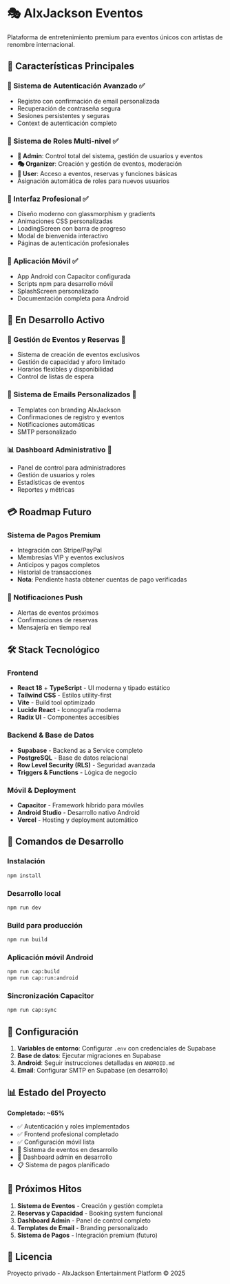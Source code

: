 # 🎭 AlxJackson Eventos

Plataforma de entretenimiento premium para eventos únicos con artistas de renombre internacional.

## 🌟 Características Principales

### 🔐 Sistema de Autenticación Avanzado ✅
- Registro con confirmación de email personalizada
- Recuperación de contraseña segura
- Sesiones persistentes y seguras
- Context de autenticación completo

### 👥 Sistema de Roles Multi-nivel ✅
- **👑 Admin**: Control total del sistema, gestión de usuarios y eventos
- **🎭 Organizer**: Creación y gestión de eventos, moderación
- **💎 User**: Acceso a eventos, reservas y funciones básicas
- Asignación automática de roles para nuevos usuarios

### 🎨 Interfaz Profesional ✅
- Diseño moderno con glassmorphism y gradients
- Animaciones CSS personalizadas
- LoadingScreen con barra de progreso
- Modal de bienvenida interactivo
- Páginas de autenticación profesionales

### 📱 Aplicación Móvil ✅
- App Android con Capacitor configurada
- Scripts npm para desarrollo móvil
- SplashScreen personalizado
- Documentación completa para Android

## 🚧 En Desarrollo Activo

### 📅 Gestión de Eventos y Reservas 🔄
- Sistema de creación de eventos exclusivos
- Gestión de capacidad y aforo limitado
- Horarios flexibles y disponibilidad
- Control de listas de espera

### 📧 Sistema de Emails Personalizados 🔄
- Templates con branding AlxJackson
- Confirmaciones de registro y eventos
- Notificaciones automáticas
- SMTP personalizado

### 📊 Dashboard Administrativo 🔄
- Panel de control para administradores
- Gestión de usuarios y roles
- Estadísticas de eventos
- Reportes y métricas

## 💳 Roadmap Futuro

### Sistema de Pagos Premium
- Integración con Stripe/PayPal
- Membresías VIP y eventos exclusivos
- Anticipos y pagos completos
- Historial de transacciones
- **Nota**: Pendiente hasta obtener cuentas de pago verificadas

### 🔔 Notificaciones Push
- Alertas de eventos próximos
- Confirmaciones de reservas
- Mensajería en tiempo real

## 🛠️ Stack Tecnológico

### Frontend
- **React 18** + **TypeScript** - UI moderna y tipado estático
- **Tailwind CSS** - Estilos utility-first
- **Vite** - Build tool optimizado
- **Lucide React** - Iconografía moderna
- **Radix UI** - Componentes accesibles

### Backend & Base de Datos
- **Supabase** - Backend as a Service completo
- **PostgreSQL** - Base de datos relacional
- **Row Level Security (RLS)** - Seguridad avanzada
- **Triggers & Functions** - Lógica de negocio

### Móvil & Deployment
- **Capacitor** - Framework híbrido para móviles
- **Android Studio** - Desarrollo nativo Android
- **Vercel** - Hosting y deployment automático

## 📱 Comandos de Desarrollo

### Instalación
```bash
npm install
```

### Desarrollo local
```bash
npm run dev
```

### Build para producción
```bash
npm run build
```

### Aplicación móvil Android
```bash
npm run cap:build
npm run cap:run:android
```

### Sincronización Capacitor
```bash
npm run cap:sync
```

## 🔧 Configuración

1. **Variables de entorno**: Configurar `.env` con credenciales de Supabase
2. **Base de datos**: Ejecutar migraciones en Supabase
3. **Android**: Seguir instrucciones detalladas en `ANDROID.md`
4. **Email**: Configurar SMTP en Supabase (en desarrollo)

## 📊 Estado del Proyecto

**Completado: ~65%**
- ✅ Autenticación y roles implementados
- ✅ Frontend profesional completado
- ✅ Configuración móvil lista
- 🔄 Sistema de eventos en desarrollo
- 🔄 Dashboard admin en desarrollo
- 📋 Sistema de pagos planificado

## 🎯 Próximos Hitos

1. **Sistema de Eventos** - Creación y gestión completa
2. **Reservas y Capacidad** - Booking system funcional
3. **Dashboard Admin** - Panel de control completo
4. **Templates de Email** - Branding personalizado
5. **Sistema de Pagos** - Integración premium (futuro)

## 📄 Licencia

Proyecto privado - AlxJackson Entertainment Platform © 2025
